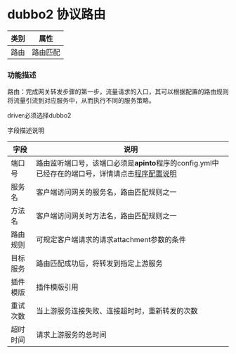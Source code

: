 
# dubbo2 协议路由


| 类别 | 属性     |
| ---- | -------- |
| 路由 | 路由匹配 |

### 功能描述

路由：完成网关转发步骤的第一步，流量请求的入口，其可以根据配置的路由规则将流量引流到对应服务中，从而执行不同的服务策略。

driver必须选择dubbo2

字段描述说明

| 字段        | 说明                                                                                                      |
|-----------|---------------------------------------------------------------------------------------------------------|
| 端口号       | 路由监听端口号，该端口必须是**apinto**程序的config.yml中已经存在的端口号，详情请点击[程序配置说明](/docs/apinto/quick/quick_course.md#程序配置说明) |
| 服务名       | 客户端访问网关的服务名，路由匹配规则之一                                                                                    |
| 方法名       | 客户端访问网关时方法名，路由匹配规则之一                                                                                    |
| 路由规则      | 可规定客户端请求的请求attachment参数的条件                                                                                   |
| 目标服务      | 路由匹配成功后，将转发到指定上游服务                                                                                      |
| 插件模版      | 插件模版引用                                                                                                  |
| 重试次数      | 当上游服务连接失败、连接超时时，重新转发的次数                                                                                 |
| 超时时间      | 请求上游服务的总时间                                                                                              |
